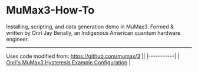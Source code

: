 # MuMax3-How-To
Installing, scripting, and data generation demo in MuMax3. Formed &amp; written by Onri Jay Benally, an Indigenous American quantum hardware engineer.
______________________________________________________________________________________________________________________________________________________
Uses code modified from: https://github.com/mumax/3
||
|-----------|
| [Onri's MuMax3 Hysteresis Example Configuration](https://youtu.be/YCUwEaX9SrI?si=I_m6b0n1USWKunFJ) |
